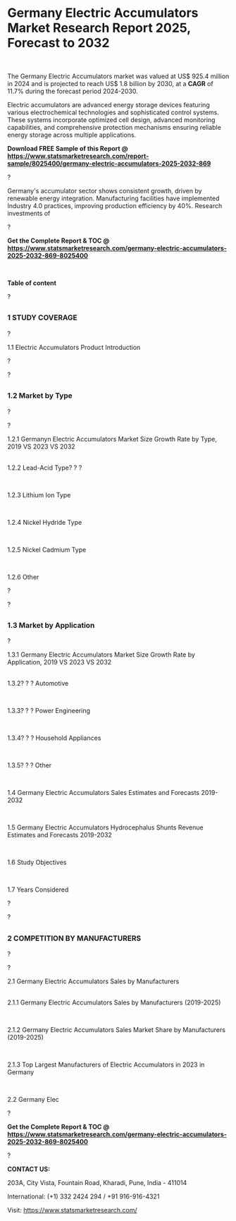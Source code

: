 <h1>Germany Electric Accumulators Market Research Report 2025, Forecast to 2032</h1><br/><p>The Germany Electric Accumulators market was valued at US$ 925.4 million in 2024 and is projected to reach US$ 1.8 billion by 2030, at a <strong>CAGR</strong> of 11.7% during the forecast period 2024-2030.</p>
 
 
 
 <p>Electric accumulators are advanced energy storage devices featuring various electrochemical technologies and sophisticated control systems. These systems incorporate optimized cell design, advanced monitoring capabilities, and comprehensive protection mechanisms ensuring reliable energy storage across multiple applications.</p>
 
 
 
 <div><b>Download FREE Sample of this Report @ <a href="https://www.statsmarketresearch.com/download-free-sample/8025400/germany-electric-accumulators-2025-2032-869">https://www.statsmarketresearch.com/report-sample/8025400/germany-electric-accumulators-2025-2032-869</a></b></div>
 
 
 
 <p>? </p>
 
 
 
 <p>Germany&#39;s accumulator sector shows consistent growth, driven by renewable energy integration. Manufacturing facilities have implemented Industry 4.0 practices, improving production efficiency by 40%. Research investments of</p>
 
 
 
 <p>? </p>
 
 
 
 <div><b>Get the Complete Report & TOC @ <a href="https://www.statsmarketresearch.com/germany-electric-accumulators-2025-2032-869-8025400">https://www.statsmarketresearch.com/germany-electric-accumulators-2025-2032-869-8025400</a></b></div>
 
 
 
 <p><br />
 
 <b>Table of content</b></p>
 
 
 
 <p>? </p>
 
 
 
 <h2><span style="font-size:16px"><strong>1 STUDY COVERAGE</strong></span></h2>
 
 
 
 <p>? </p>
 
 
 
 <p>1.1 Electric Accumulators Product Introduction</p>
 
 
 
 <p>? </p>
 
 
 
 <p>? </p>
 
 
 
 <h2><span style="font-size:16px"><strong>1.2 Market by Type</strong></span></h2>
 
 
 
 <p>? </p>
 
 
 
 <p>? </p>
 
 
 
 <p>1.2.1 Germanyn Electric Accumulators Market Size Growth Rate by Type, 2019 VS 2023 VS 2032<br />
 
 <br />
 
 1.2.2 Lead-Acid Type? ? ? <br />
 
 <br />
 
 1.2.3 Lithium Ion Type<br />
 
 <br />
 
 1.2.4 Nickel Hydride Type<br />
 
 <br />
 
 1.2.5 Nickel Cadmium Type<br />
 
 <br />
 
 1.2.6 Other<br />
 
 ? </p>
 
 
 
 <p>? </p>
 
 
 
 <h2><span style="font-size:16px"><strong>1.3 Market by Application</strong></span></h2>
 
 
 
 <p>? </p>
 
 
 
 <p>1.3.1 Germany Electric Accumulators Market Size Growth Rate by Application, 2019 VS 2023 VS 2032<br />
 
 <br />
 
 1.3.2? ? ? Automotive<br />
 
 <br />
 
 1.3.3? ? ? Power Engineering<br />
 
 <br />
 
 1.3.4? ? ? Household Appliances<br />
 
 <br />
 
 1.3.5? ? ? Other<br />
 
 <br />
 
 1.4 Germany Electric Accumulators Sales Estimates and Forecasts 2019-2032<br />
 
 <br />
 
 1.5 Germany Electric Accumulators Hydrocephalus Shunts Revenue Estimates and Forecasts 2019-2032<br />
 
 <br />
 
 1.6 Study Objectives<br />
 
 <br />
 
 1.7 Years Considered</p>
 
 
 
 <p>? </p>
 
 
 
 <p>? </p>
 
 
 
 <h2><span style="font-size:16px"><strong>2 COMPETITION BY MANUFACTURERS</strong></span></h2>
 
 
 
 <p>? </p>
 
 
 
 <p>? </p>
 
 
 
 <p>2.1 Germany Electric Accumulators Sales by Manufacturers<br />
 
 <br />
 
 2.1.1 Germany Electric Accumulators Sales by Manufacturers (2019-2025)<br />
 
 <br />
 
 2.1.2 Germany Electric Accumulators Sales Market Share by Manufacturers (2019-2025)<br />
 
 <br />
 
 2.1.3 Top Largest Manufacturers of Electric Accumulators in 2023 in Germany<br />
 
 <br />
 
 2.2 Germany Elec</p>
 
 
 
 <p>? </p>
 
 
 
 <div><b>Get the Complete Report & TOC @ <a href="https://www.statsmarketresearch.com/germany-electric-accumulators-2025-2032-869-8025400">https://www.statsmarketresearch.com/germany-electric-accumulators-2025-2032-869-8025400</a></b></div>
 
 
 
 <p>? </p>
 
 
 
 <p><b>CONTACT US:</b><br />
 
 203A, City Vista, Fountain Road, Kharadi, Pune, India - 411014<br />
 
 International: (+1) 332 2424 294 / +91 916-916-4321<br />
 
 Visit: <a href="https://www.statsmarketresearch.com/">https://www.statsmarketresearch.com/</a></p>